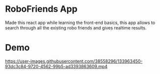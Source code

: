 # RoboFriends App

Made this react app while learning the front-end basics, this app allows to search through all the existing robo friends and gives realtime results.

# Demo

https://user-images.githubusercontent.com/38558296/133963450-93dc3c84-9720-4562-99b5-ad3393863609.mp4


